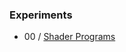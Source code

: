 ### Experiments
- 00 / [Shader Programs](https://github.com/rpivo/babylonjs-experiments/tree/master/0)